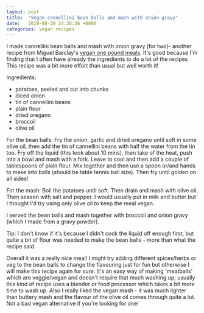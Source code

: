 ```yaml
---
layout: post
title:  "Vegan cannellini bean balls and mash with onion gravy"
date:   2019-08-30 14:36:36 +0000
categories: vegan recipes
---
```

I made cannellini bean balls and mash with onion gravy (for two)- another recipe
from Miguel Barclay's [vegan one pound meals](https://www.amazon.co.uk/Vegan-Pound-Meals-Miguel-Barclay/dp/1472263723). It's good because I'm finding that
I often have already the ingredients to do a lot of the recipes
This recipe was a bit more effort than usual but well worth it!

Ingredients:
* potatoes, peeled and cut into chunks
* diced onion
* tin of cannellini beans
* plain flour
* dried oregano
* broccoli
* olive oil

For the bean balls:
Fry the onion, garlic and dried oregano until soft in some olive oil, then add
the tin of cannellini beans with half the water from the tin too. Fry off the
liquid (this took about 10 mins), then take of the heat, push into a bowl and mash with a fork.
Leave to cool and then add a couple of tablespoons of plain flour. Mix together
and then use a spoon or/and hands to make into balls (should be table tennis
ball size). Then fry until golden on all sides!

For the mash:
Boil the potatoes until soft. Then drain and mash with olive oil. Then season
with salt and pepper. I would usually put in milk and butter but I thought I'd
try using only olive oil to keep the meal vegan.

I served the bean balls and mash together with broccoli and onion gravy (which
I made from a gravy powder).

Tip: I don't know if it's because I didn't cook the liquid off enough first, but quite
a bit of flour was needed to make the bean balls - more than what the recipe said.

Overall it was a really nice meal! I might try adding different spices/herbs or veg to
the bean balls to change the flavouring just for fun but otherwise I will make
this recipe again for sure. It's an easy way of making 'meatballs' which are
veggie/vegan and doesn't require that much washing up; usually this kind of
recipe uses a blender or food processor which takes a bit more time to wash up.
Also I really liked the vegan mash - it was much lighter than buttery mash and
the flavour of the olive oil comes through quite a lot. Not a bad vegan alternative
if you're looking for one!
